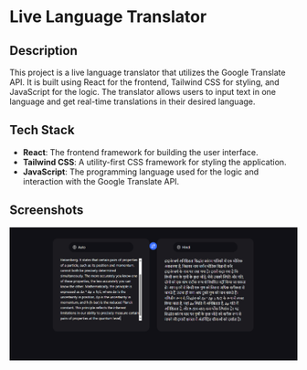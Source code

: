 # Live Language Translator

## Description

This project is a live language translator that utilizes the Google Translate API. It is built using React for the frontend, Tailwind CSS for styling, and JavaScript for the logic. The translator allows users to input text in one language and get real-time translations in their desired language.

## Tech Stack

- **React**: The frontend framework for building the user interface.
- **Tailwind CSS**: A utility-first CSS framework for styling the application.
- **JavaScript**: The programming language used for the logic and interaction with the Google Translate API.

## Screenshots

![Translator Screenshot](./frontend/src/assets/translator.png)

